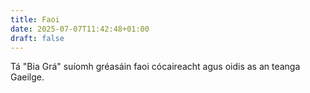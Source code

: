 ```yaml
---
title: Faoi
date: 2025-07-07T11:42:48+01:00
draft: false
---
```


Tá "Bia Grá" suíomh gréasáin faoi cócaireacht agus oidis as an teanga Gaeilge.

